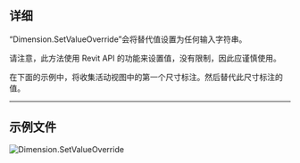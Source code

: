 ## 详细
“Dimension.SetValueOverride”会将替代值设置为任何输入字符串。

请注意，此方法使用 Revit API 的功能来设置值，没有限制，因此应谨慎使用。

在下面的示例中，将收集活动视图中的第一个尺寸标注。然后替代此尺寸标注的值。
___
## 示例文件

![Dimension.SetValueOverride](./Revit.Elements.Dimension.SetValueOverride_img.jpg)
